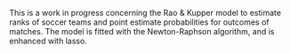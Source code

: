 This is a work in progress concerning the Rao & Kupper model to estimate ranks of soccer teams and point estimate probabilities for outcomes of matches. The model is fitted with the Newton-Raphson algorithm, and is enhanced with lasso.

